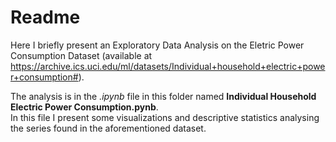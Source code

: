 # Readme

Here I briefly present an Exploratory Data Analysis on the Eletric Power Consumption Dataset (available at https://archive.ics.uci.edu/ml/datasets/Individual+household+electric+power+consumption#).

The analysis is in the *.ipynb* file in this folder named **Individual Household Electric Power Consumption.pynb**.  
In this file I present some visualizations and descriptive statistics analysing the series found in the aforementioned dataset.
